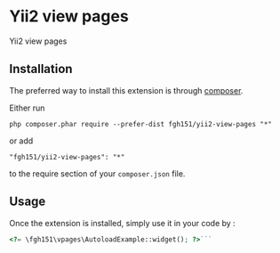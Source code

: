 Yii2 view pages
===============
Yii2 view pages

Installation
------------

The preferred way to install this extension is through [composer](http://getcomposer.org/download/).

Either run

```
php composer.phar require --prefer-dist fgh151/yii2-view-pages "*"
```

or add

```
"fgh151/yii2-view-pages": "*"
```

to the require section of your `composer.json` file.


Usage
-----

Once the extension is installed, simply use it in your code by  :

```php
<?= \fgh151\vpages\AutoloadExample::widget(); ?>```